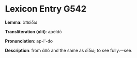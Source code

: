 # Lexicon Entry G542

**Lemma**: ἀπείδω

**Transliteration (xlit)**: apeídō

**Pronunciation**: ap-i'-do

**Description**:
from ἀπό and the same as εἴδω; to see fully:--see.
